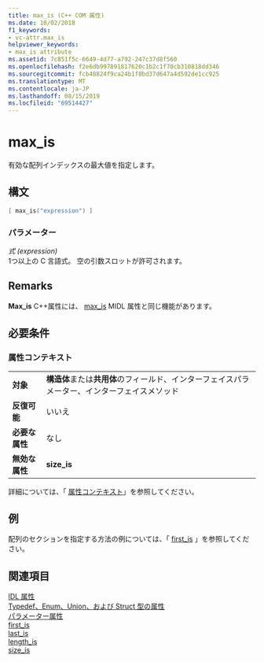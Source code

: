 ```yaml
---
title: max_is (C++ COM 属性)
ms.date: 10/02/2018
f1_keywords:
- vc-attr.max_is
helpviewer_keywords:
- max_is attribute
ms.assetid: 7c851f5c-6649-4d77-a792-247c37d8f560
ms.openlocfilehash: f2e6db997891817620c1b2c1f70cb310818dd346
ms.sourcegitcommit: fcb48824f9ca24b1f8bd37d647a4d592de1cc925
ms.translationtype: MT
ms.contentlocale: ja-JP
ms.lasthandoff: 08/15/2019
ms.locfileid: "69514427"
---
```

# <a name="max_is"></a>max_is

有効な配列インデックスの最大値を指定します。

## <a name="syntax"></a>構文

```cpp
[ max_is("expression") ]
```

### <a name="parameters"></a>パラメーター

*式 (expression)*<br/>
1つ以上の C 言語式。 空の引数スロットが許可されます。

## <a name="remarks"></a>Remarks

**Max_is** C++属性には、 [max_is](/windows/win32/Midl/max-is) MIDL 属性と同じ機能があります。

## <a name="requirements"></a>必要条件

### <a name="attribute-context"></a>属性コンテキスト

|||
|-|-|
|**対象**|**構造体**または**共用体**のフィールド、インターフェイスパラメーター、インターフェイスメソッド|
|**反復可能**|いいえ|
|**必要な属性**|なし|
|**無効な属性**|**size_is**|

詳細については、「 [属性コンテキスト](cpp-attributes-com-net.md#contexts)」を参照してください。

## <a name="example"></a>例

配列のセクションを指定する方法の例については、「 [first_is](first-is.md) 」を参照してください。

## <a name="see-also"></a>関連項目

[IDL 属性](idl-attributes.md)<br/>
[Typedef、Enum、Union、および Struct 型の属性](typedef-enum-union-and-struct-attributes.md)<br/>
[パラメーター属性](parameter-attributes.md)<br/>
[first_is](first-is.md)<br/>
[last_is](last-is.md)<br/>
[length_is](length-is.md)<br/>
[size_is](size-is.md)